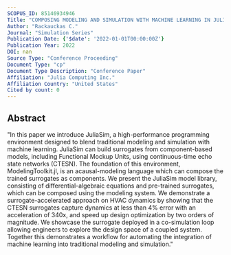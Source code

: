 ```yaml
---
SCOPUS_ID: 85146934946
Title: "COMPOSING MODELING AND SIMULATION WITH MACHINE LEARNING IN JULIA"
Author: "Rackauckas C."
Journal: "Simulation Series"
Publication Date: {'$date': '2022-01-01T00:00:00Z'}
Publication Year: 2022
DOI: nan
Source Type: "Conference Proceeding"
Document Type: "cp"
Document Type Description: "Conference Paper"
Affiliation: "Julia Computing Inc."
Affiliation Country: "United States"
Cited by count: 0
---
```


## Abstract
"In this paper we introduce JuliaSim, a high-performance programming environment designed to blend traditional modeling and simulation with machine learning. JuliaSim can build surrogates from component-based models, including Functional Mockup Units, using continuous-time echo state networks (CTESN). The foundation of this environment, ModelingToolkit.jl, is an acausal-modeling language which can compose the trained surrogates as components. We present the JuliaSim model library, consisting of differential-algebraic equations and pre-trained surrogates, which can be composed using the modeling system. We demonstrate a surrogate-accelerated approach on HVAC dynamics by showing that the CTESN surrogates capture dynamics at less than 4% error with an acceleration of 340x, and speed up design optimization by two orders of magnitude. We showcase the surrogate deployed in a co-simulation loop allowing engineers to explore the design space of a coupled system. Together this demonstrates a workflow for automating the integration of machine learning into traditional modeling and simulation."
